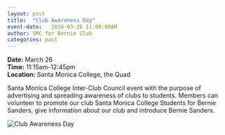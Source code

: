```yaml
---
layout: post
title:  "Club Awareness Day"
event-date:   2016-03-26 11:00:00AM
author: SMC for Bernie Club
categories: past
---
```


<div class="post-info">
<b>Date:</b>  March 26 <br>
<b>Time:</b>  11:15am-12:45pm <br>
<b>Location:</b>  Santa Monica College, the Quad <br>
<!-- <a href="https://www.facebook.com/events/136764640054849/"> Facebook Event </a> -->
</div>

Santa Monica College Inter-Club Council event with the purpose of advertising and spreading awareness
of clubs to students. Members can volunteer to promote our club Santa Monica College Students for
Bernie Sanders, give information about our club and introduce Bernie Sanders. 

<img src="{{ site.baseurl }}/assets/imgs/club-awareness.jpg" title="Club Awareness Day" class="image">